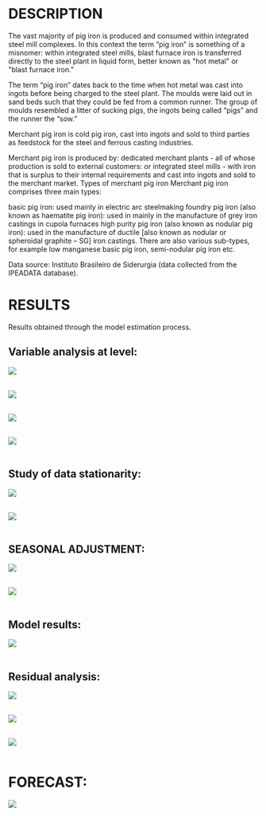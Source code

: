 # **DESCRIPTION**
The vast majority of pig iron is produced and consumed within integrated steel mill complexes. In this context the term “pig iron” is something of a misnomer: within integrated steel mills, blast furnace iron is transferred directly to the steel plant in liquid form, better known as "hot metal" or "blast furnace iron."

The term “pig iron” dates back to the time when hot metal was cast into ingots before being charged to the steel plant. The moulds were laid out in sand beds such that they could be fed from a common runner. The group of moulds resembled a litter of sucking pigs, the ingots being called “pigs” and the runner the “sow.”

Merchant pig iron is cold pig iron, cast into ingots and sold to third parties as feedstock for the steel and ferrous casting industries.

Merchant pig iron is produced by:
dedicated merchant plants - all of whose production is sold to external customers: or
integrated steel mills - with iron that is surplus to their internal requirements and cast into ingots and sold to the merchant market.
Types of merchant pig iron
Merchant pig iron comprises three main types:

basic pig iron: 
used mainly in electric arc steelmaking
foundry pig iron (also known as haematite pig iron): used in mainly in the manufacture of grey iron castings in cupola furnaces
high purity pig iron (also known as nodular pig iron): used in the manufacture of ductile [also known as nodular or spheroidal graphite – SG] iron castings.
There are also various sub-types, for example low manganese basic pig iron, semi-nodular pig iron etc.

Data source: Instituto Brasileiro de Siderurgia (data collected from the IPEADATA database).

# **RESULTS**
Results obtained through the model estimation process.

## Variable analysis at level:
<img src="4_results/1_time_serie.jpg"> <br /> <br />


<img src="4_results/2_fac_facp_level.jpg"> <br /> <br />


<img src="4_results/3_periodogram_level.jpg"> <br /> <br />


<img src="4_results/4.jpg"> <br /> <br />


## Study of data stationarity:
<img src="4_results/5.jpg"> <br /> <br />


<img src="4_results/6.jpg"> <br /> <br />


## SEASONAL ADJUSTMENT:
<img src="4_results/7_x13_results.jpg"> <br /> <br />


<img src="4_results/8_x13_seasonal_adjustment.jpg"> <br /> <br />


## Model results:
<img src="4_results/9.jpg"> <br /> <br />


## Residual analysis:
<img src="4_results/10_residuals (acf and pacf).jpg"> <br /> <br />


<img src="4_results/11_residuals (frequency distribution).jpg"> <br /> <br />


<img src="4_results/12_residuals (time serie).jpg"> <br /> <br />


# FORECAST:
<img src="4_results/13_observed_fitted_predict.jpg"> <br /> <br />
